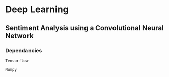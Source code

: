 # Deep Learning
## Sentiment Analysis using a Convolutional Neural Network

### Dependancies
`Tensorflow`

`Numpy`
